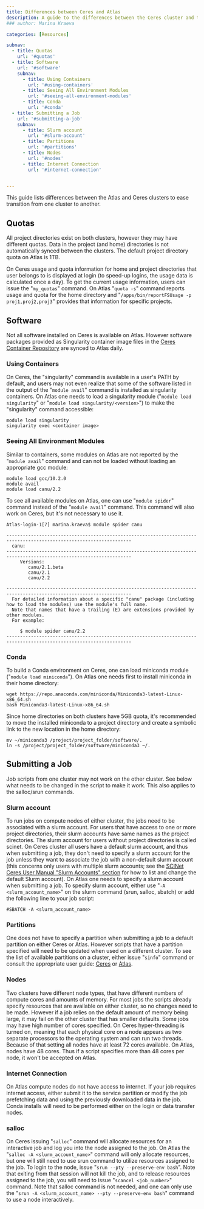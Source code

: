 ```yaml
---
title: Differences between Ceres and Atlas
description: A guide to the differences between the Ceres cluster and the Atlas cluster
### author: Marina Kraeva

categories: [Resources]

subnav:
  - title: Quotas
    url: '#quotas'
  - title: Software
    url: '#software'
    subnav:
      - title: Using Containers
        url: '#using-containers'
      - title: Seeing All Environment Modules
        url: '#seeing-all-environment-modules'
      - title: Conda
        url: '#conda'
  - title: Submitting a Job
    url: '#submitting-a-job'
    subnav:
      - title: Slurm account
        url: '#slurm-account'
      - title: Partitions
        url: '#partitions'
      - title: Nodes
        url: '#nodes'
      - title: Internet Connection
        url: '#internet-connection'


---
```


This guide lists differences between the Atlas and Ceres clusters to ease transition from one cluster to another.

## Quotas

All project directories exist on both clusters, however they may have different quotas. Data in the project (and home) directories is not automatically synced between the clusters. The default project directory quota on Atlas is 1TB. 

On Ceres usage and quota information for home and project directories that user belongs to is displayed at login (to speed-up logins, the usage data is calculated once a day). To get the current usage information, users can issue the "`my_quotas`" command. On Atlas "`quota -s`" command reports usage and quota for the home directory and "`/apps/bin/reportFSUsage -p proj1,proj2,proj3`" provides that information for specific projects.

## Software

Not all software installed on Ceres is available on Atlas. However software packages provided as Singularity container image files in the [Ceres Container Repository](https://scinet.usda.gov/guide/singularity#7-ceres-container-repository) are synced to Atlas daily.

### Using Containers

On Ceres, the "singularity" command is available in a user's PATH by default, and users may not even realize that some of the software listed in the output of the "`module avail`" command is installed as singularity containers. On Atlas one needs to load a singularity module ("`module load singularity`" or "`module load singularity/<version>`") to make the "singularity" command accessible:

```
module load singularity
singularity exec <container image>
```

### Seeing All Environment Modules

Similar to containers, some modules on Atlas are not reported by the "`module avail`" command and can not be loaded without loading an appropriate gcc module: 

```
module load gcc/10.2.0
module avail
module load canu/2.2
```

To see all available modules on Atlas, one can use "`module spider`" command instead of the "`module avail`" command. This command will also work on Ceres, but it's not necessary to use it.

```
Atlas-login-1[7] marina.kraeva$ module spider canu

--------------------------------------------------------------------------------------------------------------------
  canu:
--------------------------------------------------------------------------------------------------------------------
     Versions:
        canu/2.1.beta
        canu/2.1
        canu/2.2

--------------------------------------------------------------------------------------------------------------------
  For detailed information about a specific "canu" package (including how to load the modules) use the module's full name.
  Note that names that have a trailing (E) are extensions provided by other modules.
  For example:

     $ module spider canu/2.2
--------------------------------------------------------------------------------------------------------------------
```

### Conda

To build a Conda environment on Ceres, one can load miniconda module ("`module load miniconda`"). On Atlas one needs first to install miniconda in their home directory:

```
wget https://repo.anaconda.com/miniconda/Miniconda3-latest-Linux-x86_64.sh
bash Miniconda3-latest-Linux-x86_64.sh
```

Since home directories on both clusters have 5GB quota, it's recommended to move the installed miniconda to a project directory and create a symbolic link to the new location in the home directory:

```
mv ~/miniconda3 /project/project_folder/software/.
ln -s /project/project_folder/software/miniconda3 ~/.
```

## Submitting a Job

Job scripts from one cluster may not work on the other cluster. See below what needs to be changed in the script to make it work. This also applies to the salloc/srun commands.

### Slurm account

To run jobs on compute nodes of either cluster, the jobs need to be associated with a slurm account. For users that have access to one or more project directories, their slurm accounts have same names as the project directories. The slurm account for users without project directories is called scinet. On Ceres cluster all users have a default slurm account, and thus when submitting a job, they don't need to specify a slurm account for the job unless they want to associate the job with a non-default slurm account (this concerns only users with multiple slurm accounts; see the [SCINet Ceres User Manual "Slurm Accounts" section](https://scinet.usda.gov/guide/ceres/#slurm-accounts) for how to list and change the default Slurm account). On Atlas one needs to specify a slurm account when submitting a job. To specify slurm account, either use "`-A <slurm_account_name>`" on the slurm command (srun, salloc, sbatch) or add the following line to your job script:
```
#SBATCH -A <slurm_account_name>
```

### Partitions

One does not have to specify a partition when submitting a job to a default partition on either Ceres or Atlas. However scripts that have a partition specified will need to be updated when used on a different cluster. To see the list of available partitions on a cluster, either issue "`sinfo`" command or consult the appropriate user guide: [Ceres](https://scinet.usda.gov/guide/ceres/#partitions-or-queues) or [Atlas](https://www.hpc.msstate.edu/computing/atlas).

### Nodes

Two clusters have different node types, that have different numbers of compute cores and amounts of memory. For most jobs the scripts already specify resources that are available on either cluster, so no changes need to be made. However if a job relies on the default amount of memory being large, it may fail on the other cluster that has smaller defaults. Some jobs may have high number of cores specified. On Ceres hyper-threading is turned on, meaning that each physical core on a node appears as two separate processors to the operating system and can run two threads. Because of that setting all nodes have at least 72 cores available. On Atlas, nodes have 48 cores. Thus if a script specifies more than 48 cores per node, it won't be accepted on Atlas.

### Internet Connection

On Atlas compute nodes do not have access to internet. If your job requires internet access, either submit it to the service partition or modify the job prefetching data and using the previously downloaded data in the job. Conda installs will need to be performed either on the login or data transfer nodes. 

### salloc

On Ceres issuing "`salloc`" command will allocate resources for an interactive job and log you into the node assigned to the job. On Atlas the "`salloc -A <slurm_account_name>`" command will only allocate resources, but one will still need to use srun command to utilize resources assigned to the job. To login to the node, issue "`srun --pty --preserve-env bash`". Note that exiting from that session will not kill the job, and to release resources assigned to the job, you will need to issue "`scancel <job_number>`" command. Note that salloc command is not needed, and one can only use the "`srun -A <slurm_account_name> --pty --preserve-env bash`" command to use a node interactively. 

